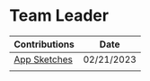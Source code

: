 # Team Leader

|             Contributions              |    Date    |
| -------------------------------------- | ---------- |
| [App Sketches](./Dylan's_App_Sketches) | 02/21/2023 |
|                                        |            |

